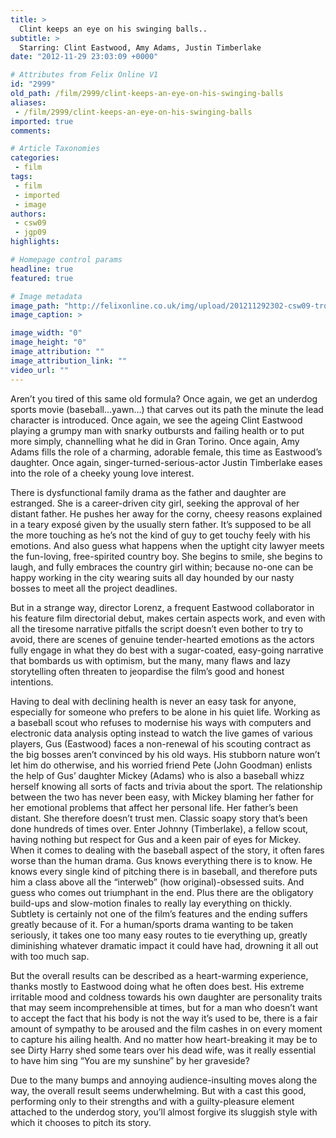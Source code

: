```yaml
---
title: >
  Clint keeps an eye on his swinging balls..
subtitle: >
  Starring: Clint Eastwood, Amy Adams, Justin Timberlake
date: "2012-11-29 23:03:09 +0000"

# Attributes from Felix Online V1
id: "2999"
old_path: /film/2999/clint-keeps-an-eye-on-his-swinging-balls
aliases:
 - /film/2999/clint-keeps-an-eye-on-his-swinging-balls
imported: true
comments:

# Article Taxonomies
categories:
 - film
tags:
 - film
 - imported
 - image
authors:
 - csw09
 - jgp09
highlights:

# Homepage control params
headline: true
featured: true

# Image metadata
image_path: "http://felixonline.co.uk/img/upload/201211292302-csw09-trouble-with-the-curve.jpg"
image_caption: >

image_width: "0"
image_height: "0"
image_attribution: ""
image_attribution_link: ""
video_url: ""
---
```


Aren’t you tired of this same old formula? Once again, we get an underdog sports movie (baseball…yawn…) that carves out its path the minute the lead character is introduced. Once again, we see the ageing Clint Eastwood playing a grumpy man with snarky outbursts and failing health or to put more simply, channelling what he did in Gran Torino. Once again, Amy Adams fills the role of a charming, adorable female, this time as Eastwood’s daughter. Once again, singer-turned-serious-actor Justin Timberlake eases into the role of a cheeky young love interest.

There is dysfunctional family drama as the father and daughter are estranged. She is a career-driven city girl, seeking the approval of her distant father. He pushes her away for the corny, cheesy reasons explained in a teary exposé given by the usually stern father. It’s supposed to be all the more touching as he’s not the kind of guy to get touchy feely with his emotions. And also guess what happens when the uptight city lawyer meets the fun-loving, free-spirited country boy. She begins to smile, she begins to laugh, and fully embraces the country girl within; because no-one can be happy working in the city wearing suits all day hounded by our nasty bosses to meet all the project deadlines.

But in a strange way, director Lorenz, a frequent Eastwood collaborator in his feature film directorial debut, makes certain aspects work, and even with all the tiresome narrative pitfalls the script doesn’t even bother to try to avoid, there are scenes of genuine tender-hearted emotions as the actors fully engage in what they do best with a sugar-coated, easy-going narrative that bombards us with optimism, but the many, many flaws and lazy storytelling often threaten to jeopardise the film’s good and honest intentions.

Having to deal with declining health is never an easy task for anyone, especially for someone who prefers to be alone in his quiet life. Working as a baseball scout who refuses to modernise his ways with computers and electronic data analysis opting instead to watch the live games of various players, Gus (Eastwood) faces a non-renewal of his scouting contract as the big bosses aren’t convinced by his old ways. His stubborn nature won’t let him do otherwise, and his worried friend Pete (John Goodman) enlists the help of Gus’ daughter Mickey (Adams) who is also a baseball whizz herself knowing all sorts of facts and trivia about the sport. The relationship between the two has never been easy, with Mickey blaming her father for her emotional problems that affect her personal life. Her father’s been distant. She therefore doesn’t trust men. Classic soapy story that’s been done hundreds of times over. Enter Johnny (Timberlake), a fellow scout, having nothing but respect for Gus and a keen pair of eyes for Mickey.
 When it comes to dealing with the baseball aspect of the story, it often fares worse than the human drama. Gus knows everything there is to know. He knows every single kind of pitching there is in baseball, and therefore puts him a class above all the “interweb” (how original)-obsessed suits. And guess who comes out triumphant in the end. Plus there are the obligatory build-ups and slow-motion finales to really lay everything on thickly. Subtlety is certainly not one of the film’s features and the ending suffers greatly because of it. For a human/sports drama wanting to be taken seriously, it takes one too many easy routes to tie everything up, greatly diminishing whatever dramatic impact it could have had, drowning it all out with too much sap.

But the overall results can be described as a heart-warming experience, thanks mostly to Eastwood doing what he often does best. His extreme irritable mood and coldness towards his own daughter are personality traits that may seem incomprehensible at times, but for a man who doesn’t want to accept the fact that his body is not the way it’s used to be, there is a fair amount of sympathy to be aroused and the film cashes in on every moment to capture his ailing health. And no matter how heart-breaking it may be to see Dirty Harry shed some tears over his dead wife, was it really essential to have him sing “You are my sunshine” by her graveside?

Due to the many bumps and annoying audience-insulting moves along the way, the overall result seems underwhelming. But with a cast this good, performing only to their strengths and with a guilty-pleasure element attached to the underdog story, you’ll almost forgive its sluggish style with which it chooses to pitch its story.
